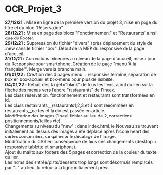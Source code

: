 # OCR_Projet_3

**27/12/21 :** Mise en ligne de la première version du projet 3, mise en page du titre et du bloc "Réservation"  
**28/12/21 :** Mise en page des blocs "Fonctionnement" et "Restaurants" ainsi que du Footer.  
**29/12/21 :** Suppression du fichier "divers" après déplacement du style de .new dans le fichier "box". Début de la MEP du responsive de la page d'accueil.  
**31/12/21 :** Corrections mineures au niveau de la page d'accueil, mise à jour du Responsive pour smartphone. Création de le page "menu 'À la française'". Merge vers la branche main.  
**01/01/22 :** Création des 4 pages menu + responsive terminé, séparation de box en box-accueil et box-menu pour plus de lisibilité.  
**04/01/22 :** Retrait des target="blank" de tous les liens, ajout du lien sur la flèche des menus vers l'ancre "restaurants" de l'index.  
Les class réservation, fonctionnement et restaurants sont transformées en id.  
Les class restaurants__restaurants1,2,3 et 4 sont renommées en restaurants__cartes et la div est passée en article.  
Modification des images (1 seul fichier au lieu de 2, corrections positionnements/tailles etc).  
Changements au niveau du "new" : dans index.html, le <span class="new">Nouveau</span> se trouvant initialement au dessus des images a été déplacé après l'icone heart des cartes concernées, ce qui évite le décalage de l'image.  
Modification du CSS en conséquence de tous ces changements (desktop + responsive tablette et smartphone).  
Ajout du mailto aux footers des 5 pages et correction de la couleur du texte du lien.  
Les noms des entrée/plats/desserts trop longs sont désormais remplacés par "..." au lieu du retour à la ligne initialement prévu.

